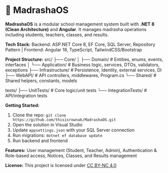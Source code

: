 # 🕌 MadrashaOS  

**MadrashaOS** is a modular school management system built with **.NET 8 (Clean Architecture)** and **Angular**. It manages madrasha operations including students, teachers, classes, and results.  

**Tech Stack:** Backend: ASP.NET Core 8, EF Core, SQL Server, Repository Pattern | Frontend: Angular 18, TypeScript, TailwindCSS/Bootstrap  

**Project Structure:**
src/
├── Core/
│   ├── Domain/         # Entities, enums, events, interfaces
│   └── Application/    # Business logic, services, DTOs, validators, exceptions
├── Infrastructure/     # Persistence, Identity, external services, DI
├── WebAPI/             # API controllers, middlewares, Program.cs
└── Shared/             # Shared helpers, constants, models

tests/
├── UnitTests/          # Core logic/unit tests
└── IntegrationTests/   # API/integration tests

**Getting Started:**  
1. Clone the repo: `git clone https://github.com/thisisrownak/MadrashaOS.git`  
2. Open the solution in Visual Studio  
3. Update `appsettings.json` with your SQL Server connection  
4. Run migrations: `dotnet ef database update`  
5. Run backend and frontend  

**Features:** User management (Student, Teacher, Admin), Authentication & Role-based access, Notices, Classes, and Results management  

**License:** This project is licensed under [CC BY-NC 4.0](https://creativecommons.org/licenses/by-nc/4.0/)
